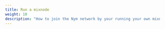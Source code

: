 ```yaml
---
title: Run a mixnode
weight: 10
description: "How to join the Nym network by your running your own mixnode"
---
```

